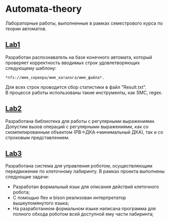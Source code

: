 # Automata-theory
Лабораторные работы, выполненные в рамках семестрового курса по теории автоматов.

## [Lab1](Laboratory1)
Разработан распознаватель на базе конечного автомата, который проверяет корректность вводимых строк удовлетворяющих следующему шаблону: <br />
```
*nfs://имя_сервера/имя_каталога/имя_файла*. 
```
Для всех строк проводится сбор статистики в файл "Result.txt". <br />
В процессе работы использованы такие инструменты, как SMC, regex. <br />

## [Lab2](Laboratory2)
Разработана библиотека для работы с регулярными выражениями. <br />
Допустим вызов операций с регулярными выражениями, как со скомпилированным объектом (РВ->ДКА->минимальный ДКА), так и со строковым представлением.

## [Lab3](Laboratory3)
Разработана система для управления роботом, осуществляющим передвижение по клеточному лабиринту. 
В рамках проекта выполнены следующие задачи:
* Разработан формальный язык для описания действий клеточного робота; 
* C помощью flex и bison реализован интерпретатор вышеупомянутого языка;
* На разработанном формальном языке написана программа для полного обхода роботом всей доступной ему части лабиринта;
